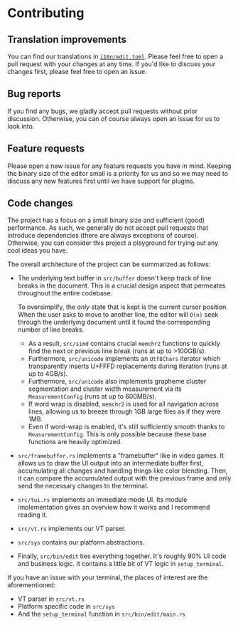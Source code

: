 # Contributing

## Translation improvements

You can find our translations in [`i18n/edit.toml`](./i18n/edit.toml).
Please feel free to open a pull request with your changes at any time.
If you'd like to discuss your changes first, please feel free to open an issue.

## Bug reports

If you find any bugs, we gladly accept pull requests without prior discussion.
Otherwise, you can of course always open an issue for us to look into.

## Feature requests

Please open a new issue for any feature requests you have in mind.
Keeping the binary size of the editor small is a priority for us and so we may need to discuss any new features first until we have support for plugins.

## Code changes

The project has a focus on a small binary size and sufficient (good) performance.
As such, we generally do not accept pull requests that introduce dependencies (there are always exceptions of course).
Otherwise, you can consider this project a playground for trying out any cool ideas you have.

The overall architecture of the project can be summarized as follows:
* The underlying text buffer in `src/buffer` doesn't keep track of line breaks in the document.
  This is a crucial design aspect that permeates throughout the entire codebase.

  To oversimplify, the *only* state that is kept is the current cursor position.
  When the user asks to move to another line, the editor will `O(n)` seek through the underlying document until it found the corresponding number of line breaks.
  * As a result, `src/simd` contains crucial `memchr2` functions to quickly find the next or previous line break (runs at up to >100GB/s).
  * Furthermore, `src/unicode` implements an `Utf8Chars` iterator which transparently inserts U+FFFD replacements during iteration (runs at up to 4GB/s).
  * Furthermore, `src/unicode` also implements grapheme cluster segmentation and cluster width measurement via its `MeasurementConfig` (runs at up to 600MB/s).
  * If word wrap is disabled, `memchr2` is used for all navigation across lines, allowing us to breeze through 1GB large files as if they were 1MB.
  * Even if word-wrap is enabled, it's still sufficiently smooth thanks to `MeasurementConfig`. This is only possible because these base functions are heavily optimized.
* `src/framebuffer.rs` implements a "framebuffer" like in video games.
  It allows us to draw the UI output into an intermediate buffer first, accumulating all changes and handling things like color blending.
  Then, it can compare the accumulated output with the previous frame and only send the necessary changes to the terminal.
* `src/tui.rs` implements an immediate mode UI. Its module implementation gives an overview how it works and I recommend reading it.
* `src/vt.rs` implements our VT parser.
* `src/sys` contains our platform abstractions.
* Finally, `src/bin/edit` ties everything together.
  It's roughly 90% UI code and business logic.
  It contains a little bit of VT logic in `setup_terminal`.

If you have an issue with your terminal, the places of interest are the aforementioned:
* VT parser in `src/vt.rs`
* Platform specific code in `src/sys`
* And the `setup_terminal` function in `src/bin/edit/main.rs`
